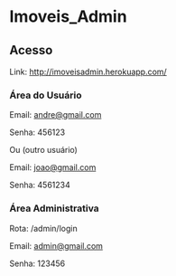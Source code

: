 # Imoveis_Admin

## Acesso

Link: http://imoveisadmin.herokuapp.com/

### Área do Usuário

Email: andre@gmail.com

Senha: 456123

Ou (outro usuário)

Email: joao@gmail.com

Senha: 4561234

### Área Administrativa

Rota: /admin/login

Email: admin@gmail.com

Senha: 123456
